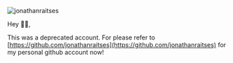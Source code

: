 ![jonathanraitses](https://images.ctfassets.net/hygaqkpu9v0m/1LD1KRdMgjk3rIjLD76ViA/ebd342c1e4aed1dc7eaba2351aec3ca5/prf.jfif)

Hey 👋🏻,

This was a deprecated account. For please refer to [https://github.com/jonathanraitses](https://github.com/jonathanraitses) for my personal github account now!
